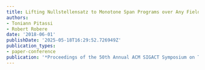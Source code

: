 ```yaml
---
title: Lifting Nullstellensatz to Monotone Span Programs over Any Field
authors:
- Toniann Pitassi
- Robert Robere
date: '2018-06-01'
publishDate: '2025-05-18T16:29:52.726949Z'
publication_types:
- paper-conference
publication: '*Proceedings of the 50th Annual ACM SIGACT Symposium on Theory of Computing*'
---
```


